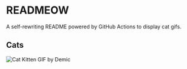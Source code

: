 # READMEOW

A self-rewriting README powered by GitHub Actions to display cat gifs.

## Cats

![Cat Kitten GIF by Demic](https://media2.giphy.com/media/3oriO0OEd9QIDdllqo/200.gif?cid=9acd02damatddvtat7qyd37b55qf26ded0avr660oxr5m3vj&ep=v1_gifs_search&rid=200.gif&ct=g)

